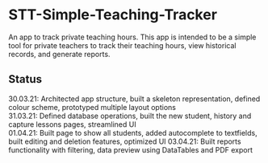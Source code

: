 # STT-Simple-Teaching-Tracker

An app to track private teaching hours. This app is intended to be a simple tool for private teachers to track their teaching hours, view historical records, and generate reports. 

## Status
30.03.21: Architected app structure, built a skeleton representation, defined colour scheme, prototyped multiple layout options  
31.03.21: Defined database operations, built the new student, history and capture lessons pages, streamlined UI  
01.04.21: Built page to show all students, added autocomplete to textfields, built editing and deletion features, optimized UI
03.04.21: Built reports functionality with filtering, data preview using DataTables and PDF export   
